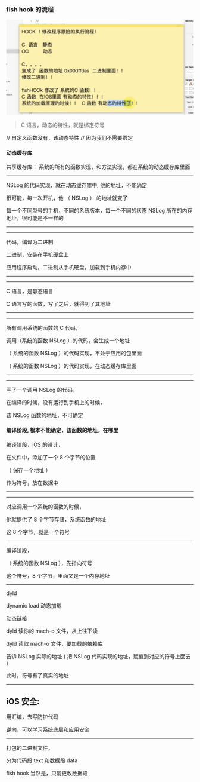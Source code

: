 




### fish hook 的流程





![fish hook](https://github.com/coyingcat/AspectsMaintain/blob/master/imgs/0.png?raw=true)




> C 语言，动态的特性，就是绑定符号



//  自定义函数没有，该动态特性
//  因为我们不需要绑定





#### 动态缓存库


共享缓存库： 系统的所有的函数实现，和方法实现，都在系统的动态缓存库里面




<hr>






NSLog 的代码实现，就在动态缓存库中,
他的地址，不能确定



很可能，每一次开机，他 （ NSLog ） 的地址就变了

每一个不同型号的手机，不同的系统版本，每一个不同的状态
NSLog 所在的内存地址，很可能是不一样的




<hr>


<hr>


代码，编译为二进制


二进制，安装在手机硬盘上


应用程序启动，二进制从手机硬盘，加载到手机内存中


<hr>


<hr>


C 语言，是静态语言


C 语言写的函数，写了之后，就得到了其地址


<hr>


<hr>



所有调用系统的函数的 C 代码，


调用（系统的函数 NSLog ）的代码，会生成一个地址


（ 系统的函数 NSLog ）的代码实现，不处于应用的包里面


（ 系统的函数 NSLog ）的代码实现，在动态缓存库里面





<hr>


<hr>




写了一个调用 NSLog 的代码，

在编译的时候，没有运行到手机上的时候，

该 NSLog 函数的地址，不可确定


#### 编译阶段, 根本不能确定，该函数的地址，在哪里




编译阶段，iOS 的设计，

在文件中，添加了一个 8 个字节的位置

（ 保存一个地址 ）


作为符号，放在数据中





<hr>


<hr>




对应调用一个系统的函数的时候，


他就提供了 8 个字节存储，系统函数的地址


这  8 个字节，就是一个符号









<hr>


编译阶段，




（ 系统的函数 NSLog ），先指向符号


这个符号，8 个字节，里面又是一个内存地址





<hr>


dyld 

dynamic load  动态加载

动态链接



dyld 读你的 mach-o 文件，从上往下读


dyld 读取 mach-o 文件，要加载的依赖库


告诉 NSLog 实际的地址 (    把   NSLog 代码实现的地址，赋值到对应的符号上面去  )

此时，符号有了真实的地址


<hr>

























## iOS 安全:


用汇编，去写防护代码



逆向，可以学习系统底层和应用安全



<hr>


打包的二进制文件，

分为代码段 text 和数据段 data


fish hook 当然是，只能更改数据段 
